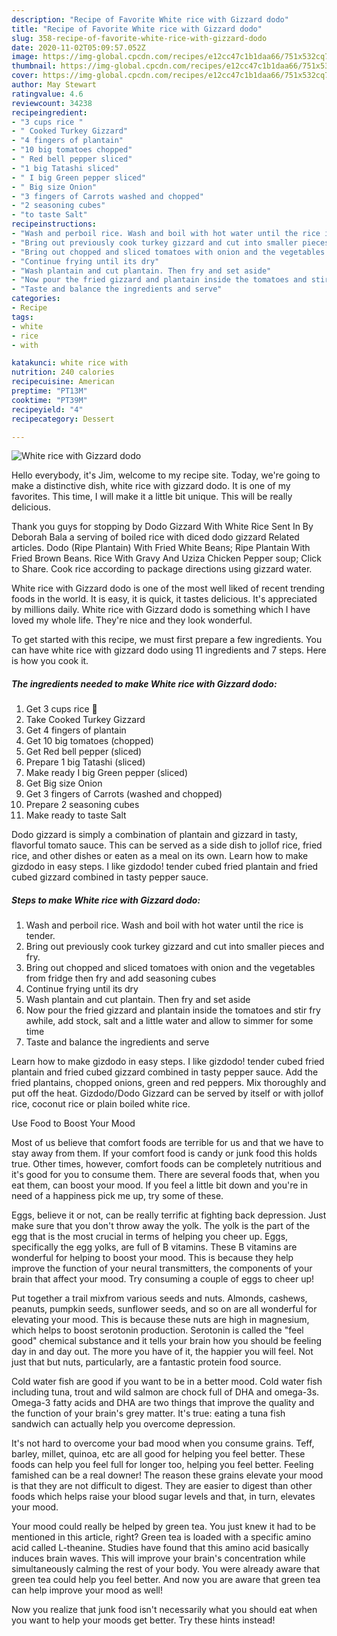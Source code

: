 ```yaml
---
description: "Recipe of Favorite White rice with Gizzard dodo"
title: "Recipe of Favorite White rice with Gizzard dodo"
slug: 358-recipe-of-favorite-white-rice-with-gizzard-dodo
date: 2020-11-02T05:09:57.052Z
image: https://img-global.cpcdn.com/recipes/e12cc47c1b1daa66/751x532cq70/white-rice-with-gizzard-dodo-recipe-main-photo.jpg
thumbnail: https://img-global.cpcdn.com/recipes/e12cc47c1b1daa66/751x532cq70/white-rice-with-gizzard-dodo-recipe-main-photo.jpg
cover: https://img-global.cpcdn.com/recipes/e12cc47c1b1daa66/751x532cq70/white-rice-with-gizzard-dodo-recipe-main-photo.jpg
author: May Stewart
ratingvalue: 4.6
reviewcount: 34238
recipeingredient:
- "3 cups rice "
- " Cooked Turkey Gizzard"
- "4 fingers of plantain"
- "10 big tomatoes chopped"
- " Red bell pepper sliced"
- "1 big Tatashi sliced"
- " I big Green pepper sliced"
- " Big size Onion"
- "3 fingers of Carrots washed and chopped"
- "2 seasoning cubes"
- "to taste Salt"
recipeinstructions:
- "Wash and perboil rice. Wash and boil with hot water until the rice is tender."
- "Bring out previously cook turkey gizzard and cut into smaller pieces and fry."
- "Bring out chopped and sliced tomatoes with onion and the vegetables from fridge then fry and add seasoning cubes"
- "Continue frying until its dry"
- "Wash plantain and cut plantain. Then fry and set aside"
- "Now pour the fried gizzard and plantain inside the tomatoes and stir fry awhile, add stock, salt and a little water and allow to simmer for some time"
- "Taste and balance the ingredients and serve"
categories:
- Recipe
tags:
- white
- rice
- with

katakunci: white rice with 
nutrition: 240 calories
recipecuisine: American
preptime: "PT13M"
cooktime: "PT39M"
recipeyield: "4"
recipecategory: Dessert

---
```



![White rice with Gizzard dodo](https://img-global.cpcdn.com/recipes/e12cc47c1b1daa66/751x532cq70/white-rice-with-gizzard-dodo-recipe-main-photo.jpg)

Hello everybody, it's Jim, welcome to my recipe site. Today, we're going to make a distinctive dish, white rice with gizzard dodo. It is one of my favorites. This time, I will make it a little bit unique. This will be really delicious.

Thank you guys for stopping by Dodo Gizzard With White Rice Sent In By Deborah Bala a serving of boiled rice with diced dodo gizzard Related articles. Dodo (Ripe Plantain) With Fried White Beans; Ripe Plantain With Fried Brown Beans. Rice With Gravy And Uziza Chicken Pepper soup; Click to Share. Cook rice according to package directions using gizzard water.

White rice with Gizzard dodo is one of the most well liked of recent trending foods in the world. It is easy, it is quick, it tastes delicious. It's appreciated by millions daily. White rice with Gizzard dodo is something which I have loved my whole life. They're nice and they look wonderful.


To get started with this recipe, we must first prepare a few ingredients. You can have white rice with gizzard dodo using 11 ingredients and 7 steps. Here is how you cook it.

<!--inarticleads1-->

##### The ingredients needed to make White rice with Gizzard dodo:

1. Get 3 cups rice 🍚
1. Take  Cooked Turkey Gizzard
1. Get 4 fingers of plantain
1. Get 10 big tomatoes (chopped)
1. Get  Red bell pepper (sliced)
1. Prepare 1 big Tatashi (sliced)
1. Make ready  I big Green pepper (sliced)
1. Get  Big size Onion
1. Get 3 fingers of Carrots (washed and chopped)
1. Prepare 2 seasoning cubes
1. Make ready to taste Salt


Dodo gizzard is simply a combination of plantain and gizzard in tasty, flavorful tomato sauce. This can be served as a side dish to jollof rice, fried rice, and other dishes or eaten as a meal on its own. Learn how to make gizdodo in easy steps. I like gizdodo! tender cubed fried plantain and fried cubed gizzard combined in tasty pepper sauce. 

<!--inarticleads2-->

##### Steps to make White rice with Gizzard dodo:

1. Wash and perboil rice. Wash and boil with hot water until the rice is tender.
1. Bring out previously cook turkey gizzard and cut into smaller pieces and fry.
1. Bring out chopped and sliced tomatoes with onion and the vegetables from fridge then fry and add seasoning cubes
1. Continue frying until its dry
1. Wash plantain and cut plantain. Then fry and set aside
1. Now pour the fried gizzard and plantain inside the tomatoes and stir fry awhile, add stock, salt and a little water and allow to simmer for some time
1. Taste and balance the ingredients and serve


Learn how to make gizdodo in easy steps. I like gizdodo! tender cubed fried plantain and fried cubed gizzard combined in tasty pepper sauce. Add the fried plantains, chopped onions, green and red peppers. Mix thoroughly and put off the heat. Gizdodo/Dodo Gizzard can be served by itself or with jollof rice, coconut rice or plain boiled white rice. 

Use Food to Boost Your Mood


Most of us believe that comfort foods are terrible for us and that we have to stay away from them. If your comfort food is candy or junk food this holds true. Other times, however, comfort foods can be completely nutritious and it's good for you to consume them. There are several foods that, when you eat them, can boost your mood. If you feel a little bit down and you're in need of a happiness pick me up, try some of these.

Eggs, believe it or not, can be really terrific at fighting back depression. Just make sure that you don't throw away the yolk. The yolk is the part of the egg that is the most crucial in terms of helping you cheer up. Eggs, specifically the egg yolks, are full of B vitamins. These B vitamins are wonderful for helping to boost your mood. This is because they help improve the function of your neural transmitters, the components of your brain that affect your mood. Try consuming a couple of eggs to cheer up!

Put together a trail mixfrom various seeds and nuts. Almonds, cashews, peanuts, pumpkin seeds, sunflower seeds, and so on are all wonderful for elevating your mood. This is because these nuts are high in magnesium, which helps to boost serotonin production. Serotonin is called the "feel good" chemical substance and it tells your brain how you should be feeling day in and day out. The more you have of it, the happier you will feel. Not just that but nuts, particularly, are a fantastic protein food source.

Cold water fish are good if you want to be in a better mood. Cold water fish including tuna, trout and wild salmon are chock full of DHA and omega-3s. Omega-3 fatty acids and DHA are two things that improve the quality and the function of your brain's grey matter. It's true: eating a tuna fish sandwich can actually help you overcome depression. 

It's not hard to overcome your bad mood when you consume grains. Teff, barley, millet, quinoa, etc are all good for helping you feel better. These foods can help you feel full for longer too, helping you feel better. Feeling famished can be a real downer! The reason these grains elevate your mood is that they are not difficult to digest. They are easier to digest than other foods which helps raise your blood sugar levels and that, in turn, elevates your mood.

Your mood could really be helped by green tea. You just knew it had to be mentioned in this article, right? Green tea is loaded with a specific amino acid called L-theanine. Studies have found that this amino acid basically induces brain waves. This will improve your brain's concentration while simultaneously calming the rest of your body. You were already aware that green tea could help you feel better. And now you are aware that green tea can help improve your mood as well!

Now you realize that junk food isn't necessarily what you should eat when you want to help your moods get better. Try  these hints  instead!

